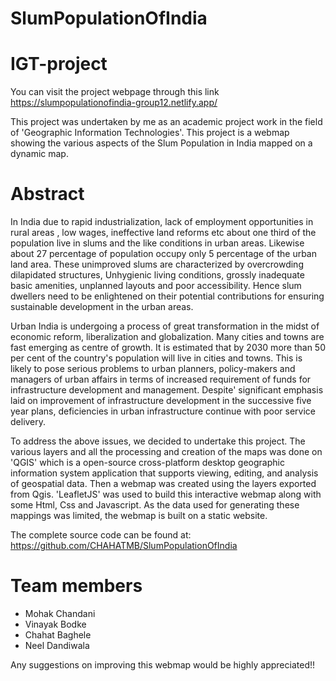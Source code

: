 # SlumPopulationOfIndia
# IGT-project


You can visit the project webpage through this link https://slumpopulationofindia-group12.netlify.app/

This project was undertaken by me as an academic project work in the field of 'Geographic Information Technologies'. This project is a webmap showing the various aspects of the Slum Population in India mapped on a dynamic map.

# Abstract
In India due to rapid industrialization, lack of employment  opportunities in rural areas , low wages, ineffective  land  reforms  etc  about  one  third  of  the  population    live  in  slums  and  the  like  conditions  in  urban areas. Likewise  about  27  percentage  of  population  occupy  only  5  percentage  of  the  urban  land  area.  These unimproved  slums  are  characterized  by  overcrowding  dilapidated  structures,  Unhygienic  living  conditions, grossly inadequate basic amenities, unplanned layouts and poor accessibility. Hence slum dwellers need to be enlightened on their potential contributions for ensuring sustainable development in the urban areas. 

Urban  India  is  undergoing  a  process  of  great  transformation  in  the  midst  of  economic  reform, liberalization  and  globalization.  Many  cities  and  towns  are  fast  emerging  as  centre  of  growth.  It  is estimated that by 2030 more than 50 per cent of the country's population will live in cities and towns. This is likely to pose serious problems to urban planners, policy-makers and managers of urban affairs in terms  of increased requirement of funds for infrastructure development and management. Despite' significant  emphasis  laid  on  improvement  of  infrastructure  development  in  the  successive  five  year plans,  deficiencies  in  urban  infrastructure  continue  with  poor  service  delivery.  

To address the above issues, we decided to undertake this project. The various layers and all the processing and creation of the maps was done on 'QGIS' which is a open-source cross-platform desktop geographic information system application that supports viewing, editing, and analysis of geospatial data. Then a webmap was created using the layers exported from Qgis. 'LeafletJS' was used to build this interactive webmap along with some Html, Css and Javascript. As the data used for generating these mappings was limited, the webmap is built on a static website.


The complete source code can be found at: https://github.com/CHAHATMB/SlumPopulationOfIndia

# Team members 
- Mohak Chandani
- Vinayak Bodke
- Chahat Baghele
- Neel Dandiwala

Any suggestions on improving this webmap would be highly appreciated!!
